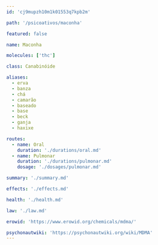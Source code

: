 ```yaml
---
id: 'cj9mupzh10m1k01553q7kpb2m'

path: '/psicoativos/maconha'

featured: false

name: Maconha

molecules: ['thc']

class: Canabinóide

aliases:
  - erva
  - banza
  - chá
  - camarão
  - baseado
  - base
  - beck
  - ganja
  - haxixe

routes:
  - name: Oral
    duration: './durations/oral.md'
  - name: Pulmonar
    duration: './durations/pulmonar.md'
    dosage: './dosages/pulmonar.md'

summary: './summary.md'

effects: './effects.md'

health: './health.md'

law: './law.md'

erowid: 'https://www.erowid.org/chemicals/mdma/'

psychonautwiki: 'https://psychonautwiki.org/wiki/MDMA'
---
```

